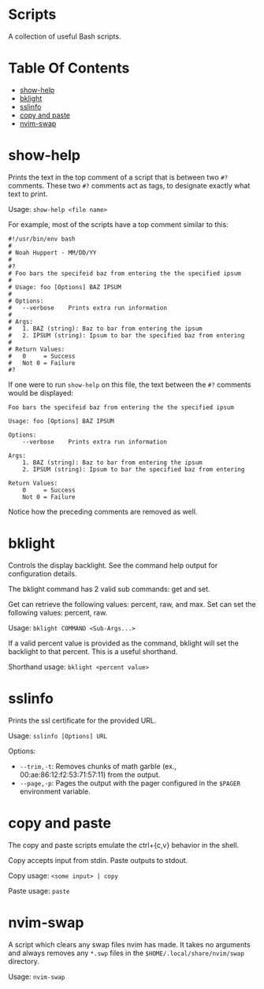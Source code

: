 # Scripts
A collection of useful Bash scripts. 

# Table Of Contents
- [show-help](#show-help)
- [bklight](#bklight)
- [sslinfo](#sslinfo)
- [copy and paste](#copy-and-paste)
- [nvim-swap](#nvim-swap)

# show-help
Prints the text in the top comment of a script that is between two `#?` 
comments. These two `#?` comments act as tags, to designate exactly what text 
to print.  

Usage: `show-help <file name>`  

For example, most of the scripts have a top comment similar to this:

```
#!/usr/bin/env bash
# 
# Noah Huppert - MM/DD/YY
#
#?
# Foo bars the specifeid baz from entering the the specified ipsum
#
# Usage: foo [Options] BAZ IPSUM
#
# Options:
# 	--verbose    Prints extra run information
#
# Args:
# 	1. BAZ (string): Baz to bar from entering the ipsum
#	2. IPSUM (string): Ipsum to bar the specified baz from entering
#
# Return Values:
#	0     = Success
# 	Not 0 = Failure
#?
```

If one were to run `show-help` on this file, the text between the `#?` comments 
would be displayed: 

```
Foo bars the specifeid baz from entering the the specified ipsum

Usage: foo [Options] BAZ IPSUM

Options:
	--verbose    Prints extra run information

Args:
	1. BAZ (string): Baz to bar from entering the ipsum
	2. IPSUM (string): Ipsum to bar the specified baz from entering

Return Values:
	0     = Success
 	Not 0 = Failure
```

Notice how the preceding comments are removed as well.

# bklight
Controls the display backlight. See the command help output for configuration 
details.  

The bklight command has 2 valid sub commands: get and set.

Get can retrieve the following values: percent, raw, and max.
Set can set the following values: percent, raw.

Usage: `bklight COMMAND <Sub-Args...>`

If a valid percent value is provided as the command, bklight will set the 
backlight to that percent. This is a useful shorthand.

Shorthand usage: `bklight <percent value>`

# sslinfo
Prints the ssl certificate for the provided URL.

Usage: `sslinfo [Options] URL`  

Options:

- `--trim,-t`: Removes chunks of math garble (ex., 00:ae:86:12:f2:53:71:57:11) 
               from the output.
- `--page,-p`: Pages the output with the pager configured in the `$PAGER` 
               environment variable.

# copy and paste
The copy and paste scripts emulate the ctrl+{c,v} behavior in the shell.  

Copy accepts input from stdin. Paste outputs to stdout.  

Copy usage: `<some input> | copy`

Paste usage: `paste`

# nvim-swap
A script which clears any swap files nvim has made. It takes no arguments 
and always removes any `*.swp` files in the `$HOME/.local/share/nvim/swap` 
directory.  

Usage: `nvim-swap`
